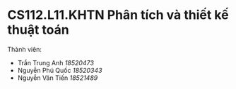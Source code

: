 # CS112.L11.KHTN Phân tích và thiết kế thuật toán

Thành viên:
- Trần Trung Anh *18520473*
- Nguyễn Phú Quốc *18520343*
- Nguyễn Văn Tiến *18521489*




